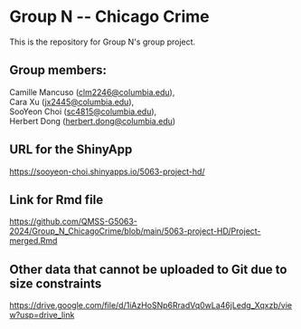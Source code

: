 # Group N -- Chicago Crime
This is the repository for Group N's group project.
## Group members:
Camille Mancuso (clm2246@columbia.edu),   
Cara Xu (jx2445@columbia.edu),   
SooYeon Choi (sc4815@columbia.edu),   
Herbert Dong (herbert.dong@columbia.edu) 
## URL for the ShinyApp
https://sooyeon-choi.shinyapps.io/5063-project-hd/
## Link for Rmd file
https://github.com/QMSS-G5063-2024/Group_N_ChicagoCrime/blob/main/5063-project-HD/Project-merged.Rmd
## Other data that cannot be uploaded to Git due to size constraints
https://drive.google.com/file/d/1iAzHoSNp6RradVq0wLa46jLedg_Xqxzb/view?usp=drive_link
